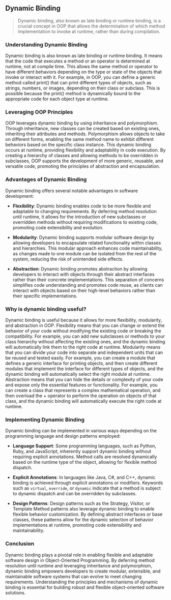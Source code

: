 ## Dynamic Binding

> Dynamic binding, also known as late binding or runtime binding, is a crucial concept in OOP that allows the determination of which method implementation to invoke at runtime, rather than during compilation.


### Understanding Dynamic Binding

Dynamic binding is also known as late binding or runtime binding. It means that the code that executes a method or an operator is determined at runtime, not at compile time. This allows the same method or operator to have different behaviors depending on the type or state of the objects that invoke or interact with it. For example, in OOP, you can define a generic method called print() that can print different types of objects, such as strings, numbers, or images, depending on their class or subclass. This is possible because the print() method is dynamically bound to the appropriate code for each object type at runtime.

### Leveraging OOP Principles

OOP leverages dynamic binding by using inheritance and polymorphism. Through inheritance, new classes can be created based on existing ones, inheriting their attributes and methods. Polymorphism allows objects to take on different forms, enabling the same method name to exhibit different behaviors based on the specific class instance. This dynamic binding occurs at runtime, providing flexibility and adaptability in code execution. By creating a hierarchy of classes and allowing methods to be overridden in subclasses, OOP supports the development of more generic, reusable, and versatile code, promoting the principles of abstraction and encapsulation.

### Advantages of Dynamic Binding

Dynamic binding offers several notable advantages in software development:

- **Flexibility**: Dynamic binding enables code to be more flexible and adaptable to changing requirements. By deferring method resolution until runtime, it allows for the introduction of new subclasses or overridden methods without requiring modifications to existing code, promoting code extensibility and evolution.

- **Modularity**: Dynamic binding supports modular software design by allowing developers to encapsulate related functionality within classes and hierarchies. This modular approach enhances code maintainability, as changes made to one module can be isolated from the rest of the system, reducing the risk of unintended side effects.

- **Abstraction**: Dynamic binding promotes abstraction by allowing developers to interact with objects through their abstract interfaces rather than their concrete implementations. This separation of concerns simplifies code understanding and promotes code reuse, as clients can interact with objects based on their high-level behaviors rather than their specific implementations.


### Why is dynamic binding useful?
Dynamic binding is useful because it allows for more flexibility, modularity, and abstraction in OOP. Flexibility means that you can change or extend the behavior of your code without modifying the existing code or breaking the compatibility. For example, you can add new subclasses or methods to your class hierarchy without affecting the existing ones, and the dynamic binding will automatically link them to the right code at runtime. Modularity means that you can divide your code into separate and independent units that can be reused and tested easily. For example, you can create a module that defines a generic interface for printing objects, and then create different modules that implement the interface for different types of objects, and the dynamic binding will automatically select the right module at runtime. Abstraction means that you can hide the details or complexity of your code and expose only the essential features or functionality. For example, you can create a class that represents a complex mathematical operation, and then overload the + operator to perform the operation on objects of that class, and the dynamic binding will automatically execute the right code at runtime.


### Implementing Dynamic Binding

Dynamic binding can be implemented in various ways depending on the programming language and design patterns employed:

- **Language Support**: Some programming languages, such as Python, Ruby, and JavaScript, inherently support dynamic binding without requiring explicit annotations. Method calls are resolved dynamically based on the runtime type of the object, allowing for flexible method dispatch.

- **Explicit Annotations**: In languages like Java, C#, and C++, dynamic binding is achieved through explicit annotations or modifiers. Keywords such as `virtual`, `override`, or `dynamic` indicate that a method is subject to dynamic dispatch and can be overridden by subclasses.

- **Design Patterns**: Design patterns such as the Strategy, Visitor, or Template Method patterns also leverage dynamic binding to enable flexible behavior customization. By defining abstract interfaces or base classes, these patterns allow for the dynamic selection of behavior implementations at runtime, promoting code extensibility and maintainability.


### Conclusion

Dynamic binding plays a pivotal role in enabling flexible and adaptable software design in Object-Oriented Programming. By deferring method resolution until runtime and leveraging inheritance and polymorphism, dynamic binding empowers developers to create modular, extensible, and maintainable software systems that can evolve to meet changing requirements. Understanding the principles and mechanisms of dynamic binding is essential for building robust and flexible object-oriented software solutions.